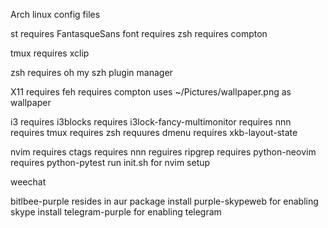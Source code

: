 Arch linux config files

st
  requires FantasqueSans font
  requires zsh
  requires compton

tmux
  requires xclip

zsh
  requires oh my szh plugin manager

X11
  requires feh
  requires compton
  uses ~/Pictures/wallpaper.png as wallpaper

i3
  requires i3blocks
  requires i3lock-fancy-multimonitor
  requires nnn
  requires tmux
  requires zsh
  requures dmenu
  requires xkb-layout-state

nvim
  requires ctags
  requires nnn
  reguires ripgrep
  requires python-neovim
  requires python-pytest
  run init.sh for nvim setup

weechat

bitlbee-purple
  resides in aur package
  install purple-skypeweb for enabling skype
  install telegram-purple for enabling telegram
